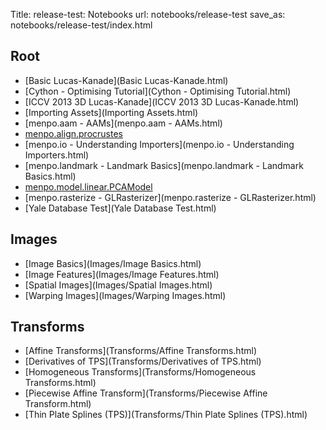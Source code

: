 Title: release-test: Notebooks
url: notebooks/release-test
save_as: notebooks/release-test/index.html

## Root
  - [Basic Lucas-Kanade](Basic Lucas-Kanade.html)
  - [Cython - Optimising Tutorial](Cython - Optimising Tutorial.html)
  - [ICCV 2013 3D Lucas-Kanade](ICCV 2013 3D Lucas-Kanade.html)
  - [Importing Assets](Importing Assets.html)
  - [menpo.aam - AAMs](menpo.aam - AAMs.html)
  - [menpo.align.procrustes](menpo.align.procrustes.html)
  - [menpo.io - Understanding Importers](menpo.io - Understanding Importers.html)
  - [menpo.landmark - Landmark Basics](menpo.landmark - Landmark Basics.html)
  - [menpo.model.linear.PCAModel](menpo.model.linear.PCAModel.html)
  - [menpo.rasterize - GLRasterizer](menpo.rasterize - GLRasterizer.html)
  - [Yale Database Test](Yale Database Test.html)
## Images
  - [Image Basics](Images/Image Basics.html)
  - [Image Features](Images/Image Features.html)
  - [Spatial Images](Images/Spatial Images.html)
  - [Warping Images](Images/Warping Images.html)
## Transforms
  - [Affine Transforms](Transforms/Affine Transforms.html)
  - [Derivatives of TPS](Transforms/Derivatives of TPS.html)
  - [Homogeneous Transforms](Transforms/Homogeneous Transforms.html)
  - [Piecewise Affine Transform](Transforms/Piecewise Affine Transform.html)
  - [Thin Plate Splines (TPS)](Transforms/Thin Plate Splines (TPS).html)
